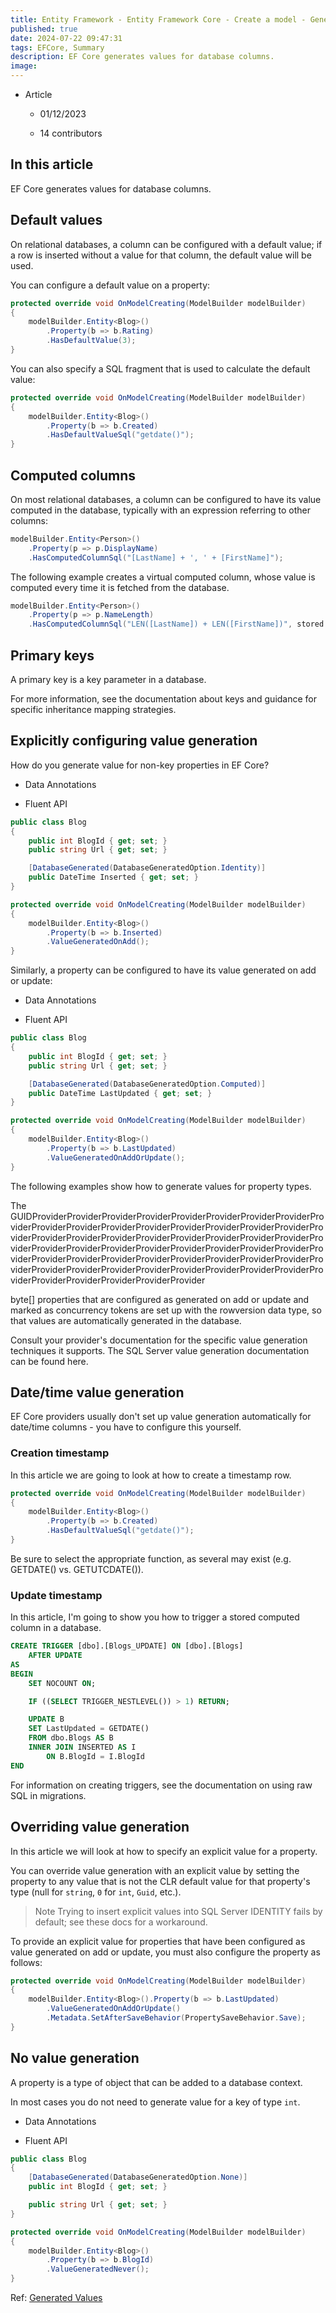 ```yaml
---
title: Entity Framework - Entity Framework Core - Create a model - Generated values
published: true
date: 2024-07-22 09:47:31
tags: EFCore, Summary
description: EF Core generates values for database columns.
image:
---
```

- Article

  - 01/12/2023

  - 14 contributors

## In this article

EF Core generates values for database columns.

## Default values

On relational databases, a column can be configured with a default value; if a row is inserted without a value for that column, the default value will be used.

You can configure a default value on a property:

```csharp
protected override void OnModelCreating(ModelBuilder modelBuilder)
{
    modelBuilder.Entity<Blog>()
        .Property(b => b.Rating)
        .HasDefaultValue(3);
}
```

You can also specify a SQL fragment that is used to calculate the default value:

```csharp
protected override void OnModelCreating(ModelBuilder modelBuilder)
{
    modelBuilder.Entity<Blog>()
        .Property(b => b.Created)
        .HasDefaultValueSql("getdate()");
}
```

## Computed columns

On most relational databases, a column can be configured to have its value computed in the database, typically with an expression referring to other columns:

```csharp
modelBuilder.Entity<Person>()
    .Property(p => p.DisplayName)
    .HasComputedColumnSql("[LastName] + ', ' + [FirstName]");
```

The following example creates a virtual computed column, whose value is computed every time it is fetched from the database.

```csharp
modelBuilder.Entity<Person>()
    .Property(p => p.NameLength)
    .HasComputedColumnSql("LEN([LastName]) + LEN([FirstName])", stored: true);
```

## Primary keys

A primary key is a key parameter in a database.

For more information, see the documentation about keys and guidance for specific inheritance mapping strategies.

## Explicitly configuring value generation

How do you generate value for non-key properties in EF Core?

 - Data Annotations

 - Fluent API

```csharp
public class Blog
{
    public int BlogId { get; set; }
    public string Url { get; set; }

    [DatabaseGenerated(DatabaseGeneratedOption.Identity)]
    public DateTime Inserted { get; set; }
}
```

```csharp
protected override void OnModelCreating(ModelBuilder modelBuilder)
{
    modelBuilder.Entity<Blog>()
        .Property(b => b.Inserted)
        .ValueGeneratedOnAdd();
}
```

Similarly, a property can be configured to have its value generated on add or update:

 - Data Annotations

 - Fluent API

```csharp
public class Blog
{
    public int BlogId { get; set; }
    public string Url { get; set; }

    [DatabaseGenerated(DatabaseGeneratedOption.Computed)]
    public DateTime LastUpdated { get; set; }
}
```

```csharp
protected override void OnModelCreating(ModelBuilder modelBuilder)
{
    modelBuilder.Entity<Blog>()
        .Property(b => b.LastUpdated)
        .ValueGeneratedOnAddOrUpdate();
}
```

The following examples show how to generate values for property types.

The GUIDProviderProviderProviderProviderProviderProviderProviderProviderProviderProviderProviderProviderProviderProviderProviderProviderProviderProviderProviderProviderProviderProviderProviderProviderProviderProviderProviderProviderProviderProviderProviderProviderProviderProviderProviderProviderProviderProviderProviderProviderProviderProviderProviderProviderProviderProviderProviderProviderProviderProviderProviderProviderProviderProviderProviderProviderProviderProviderProvider

byte[] properties that are configured as generated on add or update and marked as concurrency tokens are set up with the rowversion data type, so that values are automatically generated in the database.

Consult your provider's documentation for the specific value generation techniques it supports. The SQL Server value generation documentation can be found here.

## Date/time value generation

EF Core providers usually don't set up value generation automatically for date/time columns - you have to configure this yourself.

### Creation timestamp

In this article we are going to look at how to create a timestamp row.

```csharp
protected override void OnModelCreating(ModelBuilder modelBuilder)
{
    modelBuilder.Entity<Blog>()
        .Property(b => b.Created)
        .HasDefaultValueSql("getdate()");
}
```

Be sure to select the appropriate function, as several may exist (e.g. GETDATE() vs. GETUTCDATE()).

### Update timestamp

In this article, I'm going to show you how to trigger a stored computed column in a database.

```sql
CREATE TRIGGER [dbo].[Blogs_UPDATE] ON [dbo].[Blogs]
    AFTER UPDATE
AS
BEGIN
    SET NOCOUNT ON;

    IF ((SELECT TRIGGER_NESTLEVEL()) > 1) RETURN;

    UPDATE B
    SET LastUpdated = GETDATE()
    FROM dbo.Blogs AS B
    INNER JOIN INSERTED AS I
        ON B.BlogId = I.BlogId
END
```

For information on creating triggers, see the documentation on using raw SQL in migrations.

## Overriding value generation

In this article we will look at how to specify an explicit value for a property.

You can override value generation with an explicit value by setting the property to any value that is not the CLR default value for that property's type (null for ```string```, ```0``` for ```int```, ```Guid```, etc.).

> Note
Trying to insert explicit values into SQL Server IDENTITY fails by default; see these docs for a workaround.

To provide an explicit value for properties that have been configured as value generated on add or update, you must also configure the property as follows:

```csharp
protected override void OnModelCreating(ModelBuilder modelBuilder)
{
    modelBuilder.Entity<Blog>().Property(b => b.LastUpdated)
        .ValueGeneratedOnAddOrUpdate()
        .Metadata.SetAfterSaveBehavior(PropertySaveBehavior.Save);
}
```

## No value generation

A property is a type of object that can be added to a database context.

In most cases you do not need to generate value for a key of type ```int```.

 - Data Annotations

 - Fluent API

```csharp
public class Blog
{
    [DatabaseGenerated(DatabaseGeneratedOption.None)]
    public int BlogId { get; set; }

    public string Url { get; set; }
}
```

```csharp
protected override void OnModelCreating(ModelBuilder modelBuilder)
{
    modelBuilder.Entity<Blog>()
        .Property(b => b.BlogId)
        .ValueGeneratedNever();
}
```

Ref: [Generated Values](https://learn.microsoft.com/en-us/ef/core/modeling/generated-properties)